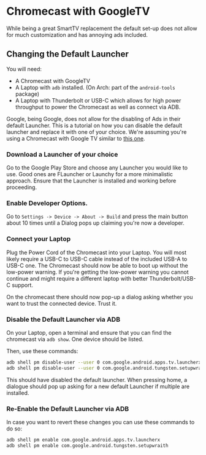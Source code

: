 # Chromecast with GoogleTV
While being a great SmartTV replacement the default set-up does not allow for much customization and has annoying ads included.
## Changing the Default Launcher
You will need:
- A Chromecast with GoogleTV
- A Laptop with `adb` installed. (On Arch: part of the `android-tools` package)
- A Laptop with Thunderbolt or USB-C which allows for high power throughput to power the Chromecast as well as connect via ADB.

Google, being Google, does not allow for the disabling of Ads in their default Launcher.
This is a tutorial on how you can disable the default launcher and replace it with one of your choice.
We're assuming you're using a Chromecast with Google TV similar to [this one](https://www.digitec.ch/de/s1/product/google-chromecast-mit-google-tv-4k-google-assistant-streaming-media-player-14676764).

### Download a Launcher of your choice
Go to the Google Play Store and choose any Launcher you would like to use. Good ones are FLauncher or Launchy for a more minimalistic approach.
Ensure that the Launcher is installed and working before proceeding.

### Enable Developer Options.
Go to `Settings -> Device -> About -> Build` and press the main button about 10 times until a Dialog pops up claiming you're now a developer.

### Connect your Laptop
Plug the Power Cord of the Chromecast into your Laptop. You will most likely require a USB-C to USB-C cable instead of the included USB-A to USB-C one. The Chromecast should now be able to boot up without the low-power warning. If you're getting the low-power warning you cannot continue and might require a different laptop with better Thunderbolt/USB-C support.

On the chromecast there should now pop-up a dialog asking whether you want to trust the connected device. Trust it.

### Disable the Default Launcher via ADB

On your Laptop, open a terminal and ensure that you can find the chromecast via `adb show`. One device should be listed.

Then, use these commands:
```sh
adb shell pm disable-user --user 0 com.google.android.apps.tv.launcherx
adb shell pm disable-user --user 0 com.google.android.tungsten.setupwraith
```
This should have disabled the default launcher. When pressing home, a dialogue should pop up asking for a new default Launcher if multiple are installed.


### Re-Enable the Default Launcher via ADB
In case you want to revert these changes you can use these commands to do so:
```sh
adb shell pm enable com.google.android.apps.tv.launcherx
adb shell pm enable com.google.android.tungsten.setupwraith
```
